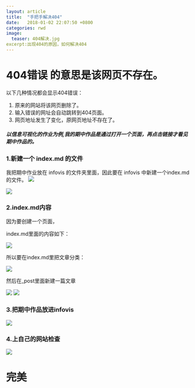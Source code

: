 ```yaml
---
layout: article
title:  "手把手解决404"
date:   2018-01-02 22:07:50 +0800
categories: rwd 
image:
  teaser: 404解决.jpg
excerpt:出现404的原因，如何解决404
---
```



# 404错误 的意思是该网页不存在。
以下几种情况都会显示404错误：
1. 原来的网站将该网页删除了。
1. 输入错误的网址会自动跳转到404页面。
1. 网页地址发生了变化，原网页地址不存在了。



##### 以信息可视化的作业为例,我的期中作品是通过打开一个页面，再点击链接才看见期中作品的。

### 1.新建一个 index.md 的文件
我把期中作业放在 infovis 的文件夹里面，因此要在 infovis 中新建一个index.md的文件。
<img src="https://qiurulin.github.io/images/找文件夹.jpg">

<img src="https://qiurulin.github.io/images/创建index.jpg">

### 2.index.md内容
因为要创建一个页面，

index.md里面的内容如下：

<img src="https://qiurulin.github.io/images/index具体内容.jpg">

所以要在index.md里把文章分类：

<img src="https://qiurulin.github.io/images/index内容.jpg">

然后在_post里面新建一篇文章

<img src="https://qiurulin.github.io/images/新建文章.jpg">

<img src="https://qiurulin.github.io/images/新建一篇文章.jpg">

### 3.把期中作品放进infovis

<img src="https://qiurulin.github.io/images/期中作品.jpg">

### 4.上自己的网站检查

<img src="https://qiurulin.github.io/images/完成.jpg">

# 完美
